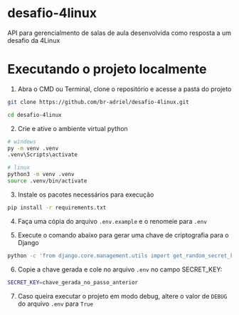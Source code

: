 # desafio-4linux

API para gerencialmento de salas de aula desenvolvida como resposta a um desafio da 4Linux

# Executando o projeto localmente

1. Abra o CMD ou Terminal, clone o repositório e acesse a pasta do projeto

```bash
git clone https://github.com/br-adriel/desafio-4linux.git

cd desafio-4linux
```

2. Crie e ative o ambiente virtual python

```bash
# windows
py -m venv .venv
.venv\Scripts\activate

# linux
python3 -m venv .venv
source .venv/bin/activate
```

3. Instale os pacotes necessários para execução

```bash
pip install -r requirements.txt
```

4. Faça uma cópia do arquivo `.env.example` e o renomeie para `.env`

5. Execute o comando abaixo para gerar uma chave de criptografia para o Django

```bash
python -c 'from django.core.management.utils import get_random_secret_key; print(get_random_secret_key())'
```

6. Copie a chave gerada e cole no arquivo `.env` no campo SECRET_KEY:

```bash
SECRET_KEY=chave_gerada_no_passo_anterior
```

7. Caso queira executar o projeto em modo debug, altere o valor de `DEBUG` do
   arquivo `.env` para `True`
